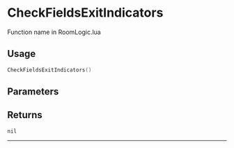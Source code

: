 # CheckFieldsExitIndicators
Function name in RoomLogic.lua
## Usage
```lua
CheckFieldsExitIndicators()
```
## Parameters

## Returns
`nil`

---